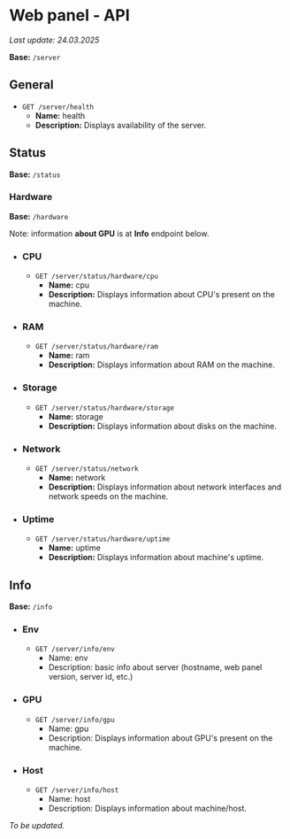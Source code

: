 #  Web panel - API
*Last update: 24.03.2025*

**Base:** `/server`

## General
- `GET /server/health`
	- **Name:** health
	- **Description:** Displays availability of the server.

## Status
**Base:** `/status`

### Hardware
**Base:** `/hardware`

Note: information **about GPU** is at **Info** endpoint below.

- ### CPU
	- `GET /server/status/hardware/cpu`
		- **Name:** cpu
		- **Description:** Displays information about CPU's present on the machine.

- ### RAM
	- `GET /server/status/hardware/ram`
		- **Name:** ram
		- **Description:** Displays information about RAM on the machine.

- ### Storage
	- `GET /server/status/hardware/storage`
		- **Name:** storage
		- **Description:** Displays information about disks on the machine.

- ### Network
	- `GET /server/status/network`
		- **Name:** network
		- **Description:** Displays information about network interfaces and network speeds on the machine.


- ### Uptime
	- `GET /server/status/hardware/uptime`
		- **Name:** uptime
		- **Description:** Displays information about machine's uptime.

## Info
**Base:** `/info`

- ### Env
    - `GET /server/info/env`
        - Name: env
        - Description: basic info about server (hostname, web panel version, server id, etc.)

- ### GPU
    - `GET /server/info/gpu`
        - Name: gpu
        - Description: Displays information about GPU's present on the machine.


- ### Host
    - `GET /server/info/host`
        - Name: host
        - Description: Displays information about machine/host.



*To be updated.*